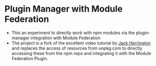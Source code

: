 # Plugin Manager with Module Federation

- This an experiment to directly work with npm modules via the plugin-manager integration with Module Federation
- The project is a fork of the excellent video tutorial by [Jack Herrington](https://www.youtube.com/watch?v=ZFNxTy3fOO0&t=10s) and replaces the access of resources from unpkg.com to directly accessing these from the npm repo and integrating it with the Module Federation Plugin.